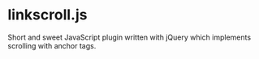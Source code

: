 linkscroll.js
=============

Short and sweet JavaScript plugin written with jQuery which implements scrolling with anchor tags.
